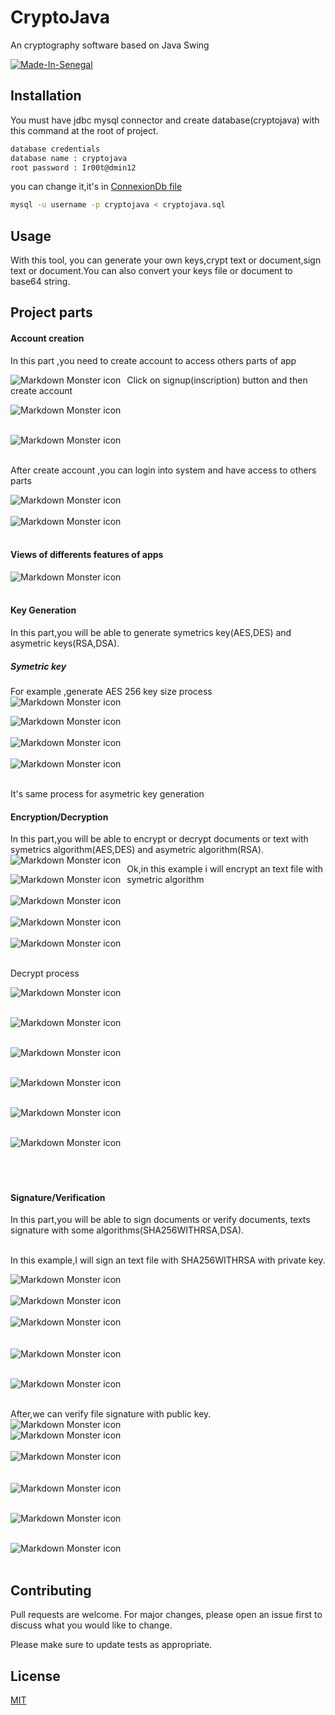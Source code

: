 # CryptoJava

An cryptography software based on Java Swing 


[![Made-In-Senegal](https://github.com/GalsenDev221/made.in.senegal/blob/master/assets/badge.svg)](https://github.com/GalsenDev221/made.in.senegal)

## Installation

You must have jdbc mysql connector and create database(cryptojava) with this command at the root of project.

```bash
database credentials
database name : cryptojava
root password : Ir00t@dmin12
```

you can change it,it's in [ConnexionDb file](./src/ahmadouBambaDiagne/bdd/ConnexionDB.java)

```bash
mysql -u username -p cryptojava < cryptojava.sql
```

## Usage

With this tool, you can generate your own keys,crypt text or document,sign text or document.You can also convert your keys file or document to base64 string.

## Project parts

#### Account creation

In this part ,you need to create account to access others parts of app

<span style="display:block">
<img src="./images/1.png"
     alt="Markdown Monster icon"
     style="float: left; margin-right: 10px;" />

Click on signup(inscription) button and then create account

<img src="./images/2.png"
     alt="Markdown Monster icon"
     style="float: left; margin-right: 10px;" /><br/><br/>

<img src="./images/3.png"
     alt="Markdown Monster icon"
     style="float: left; margin-right: 10px;" /><br/><br/>

After create account ,you can login into system and have access to others parts

<img src="./images/4.png"
     alt="Markdown Monster icon"
     style="float: left; margin-right: 10px;" /><br/><br/>
<img src="./images/5.png"
     alt="Markdown Monster icon"
     style="float: left; margin-right: 10px;" /><br/><br/>

#### Views of differents features of apps

<img src="./images/6.png"
     alt="Markdown Monster icon"
     style="float: left; margin-right: 10px;" /><br/><br/>

#### Key Generation

In this part,you will be able to generate symetrics key(AES,DES) and asymetric keys(RSA,DSA).

##### Symetric key

For example ,generate AES 256 key size process
<img src="./images/7.png"
     alt="Markdown Monster icon"
     style="float: left; margin-right: 10px;" /><br/><br/>

<img src="./images/8.png"
     alt="Markdown Monster icon"
     style="float: left; margin-right: 10px;" /><br/><br/>
<img src="./images/9.png"
     alt="Markdown Monster icon"
     style="float: left; margin-right: 10px;" /><br/><br/>
<img src="./images/10.png"
     alt="Markdown Monster icon"
     style="float: left; margin-right: 10px;" /><br/><br/>

It's same process for asymetric key generation

#### Encryption/Decryption

In this part,you will be able to encrypt or decrypt documents or text with symetrics algorithm(AES,DES) and asymetric algorithm(RSA).
<img src="./images/11.png"
     alt="Markdown Monster icon"
     style="float: left; margin-right: 10px;" />

Ok,in this example i will encrypt an text file with symetric algorithm
<img src="./images/12.png"
     alt="Markdown Monster icon"
     style="float: left; margin-right: 10px;" /><br/><br/>
<img src="./images/13.png"
     alt="Markdown Monster icon"
     style="float: left; margin-right: 10px;" /><br/><br/>
<img src="./images/14.png"
     alt="Markdown Monster icon"
     style="float: left; margin-right: 10px;" /><br/><br/>
<img src="./images/15.png"
     alt="Markdown Monster icon"
     style="float: left; margin-right: 10px;" /><br/><br/>

Decrypt process

<img src="./images/16.png"
     alt="Markdown Monster icon"
     style="float: left; margin-right: 10px;" /><br/><br/>

<img src="./images/17.png"
     alt="Markdown Monster icon"
     style="float: left; margin-right: 10px;" /><br/><br/>

<img src="./images/18.png"
     alt="Markdown Monster icon"
     style="float: left; margin-right: 10px;" /><br/><br/>

<img src="./images/19.png"
     alt="Markdown Monster icon"
     style="float: left; margin-right: 10px;" /><br/><br/>

<img src="./images/20.png"
     alt="Markdown Monster icon"
     style="float: left; margin-right: 10px;" /><br/><br/>

<img src="./images/21.png"
     alt="Markdown Monster icon"
     style="float: left; margin-right: 10px;" /><br/><br/><br/><br/>

#### Signature/Verification

In this part,you will be able to sign documents or verify documents, texts signature with some algorithms(SHA256WITHRSA,DSA).<br/><br/>

In this example,I will sign an text file with SHA256WITHRSA with private key.

<img src="./images/22.png"
     alt="Markdown Monster icon"
     style="float: left; margin-right: 10px;" /><br/><br/>
<img src="./images/23.png"
     alt="Markdown Monster icon"
     style="float: left; margin-right: 10px;" /><br/><br/>
<img src="./images/24.png"
     alt="Markdown Monster icon"
     style="float: left; margin-right: 10px;" /><br/><br/>  
<img src="./images/25.png"
     alt="Markdown Monster icon"
     style="float: left; margin-right: 10px;" /><br/><br/>

<img src="./images/26.png"
     alt="Markdown Monster icon"
     style="float: left; margin-right: 10px;" /><br/><br/>

After,we can verify file signature with public key.
<img src="./images/27.png"
     alt="Markdown Monster icon"
     style="float: left; margin-right: 10px;" /><br/><br/>
<img src="./images/28.png"
     alt="Markdown Monster icon"
     style="float: left; margin-right: 10px;" /><br/><br/>
<img src="./images/29.png"
     alt="Markdown Monster icon"
     style="float: left; margin-right: 10px;" /><br/><br/>  
<img src="./images/30.png"
     alt="Markdown Monster icon"
     style="float: left; margin-right: 10px;" /><br/><br/>

<img src="./images/31.png"
     alt="Markdown Monster icon"
     style="float: left; margin-right: 10px;" /><br/><br/>

<img src="./images/32.png"
     alt="Markdown Monster icon"
     style="float: left; margin-right: 10px;" /><br/><br/>

## Contributing

Pull requests are welcome. For major changes, please open an issue first
to discuss what you would like to change.

Please make sure to update tests as appropriate.

## License

[MIT](https://choosealicense.com/licenses/mit/)
